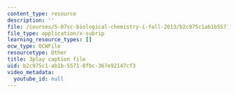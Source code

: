 ```yaml
---
content_type: resource
description: ''
file: /courses/5-07sc-biological-chemistry-i-fall-2013/b2c975c1ab1b55718fbc367e92147cf3_61ZVXmh6ae0.vtt
file_type: application/x-subrip
learning_resource_types: []
ocw_type: OCWFile
resourcetype: Other
title: 3play caption file
uid: b2c975c1-ab1b-5571-8fbc-367e92147cf3
video_metadata:
  youtube_id: null
---
```

